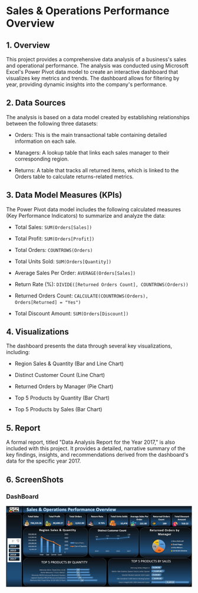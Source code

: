 #  Sales & Operations Performance Overview

## 1. Overview
This project provides a comprehensive data analysis of a business's sales and operational performance. The analysis was conducted using Microsoft Excel's Power Pivot data model to create an interactive dashboard that visualizes key metrics and trends. The dashboard allows for filtering by year, providing dynamic insights into the company's performance.

## 2. Data Sources
The analysis is based on a data model created by establishing relationships between the following three datasets:

* Orders: This is the main transactional table containing detailed information on each sale.

* Managers: A lookup table that links each sales manager to their corresponding region.

* Returns: A table that tracks all returned items, which is linked to the Orders table to calculate returns-related metrics.

## 3. Data Model Measures (KPIs)
The Power Pivot data model includes the following calculated measures (Key Performance Indicators) to summarize and analyze the data:

* Total Sales: `SUM(Orders[Sales])`

* Total Profit: `SUM(Orders[Profit])`

* Total Orders: `COUNTROWS(Orders)`

* Total Units Sold: `SUM(Orders[Quantity])`

* Average Sales Per Order: `AVERAGE(Orders[Sales])`

* Return Rate (%): `DIVIDE([Returned Orders Count], COUNTROWS(Orders))`

* Returned Orders Count: `CALCULATE(COUNTROWS(Orders), Orders[Returned] = "Yes")`

* Total Discount Amount: `SUM(Orders[Discount])`

## 4. Visualizations
The dashboard presents the data through several key visualizations, including:

* Region Sales & Quantity (Bar and Line Chart)

* Distinct Customer Count (Line Chart)

* Returned Orders by Manager (Pie Chart)

* Top 5 Products by Quantity (Bar Chart)

* Top 5 Products by Sales (Bar Chart)

## 5. Report
A formal report, titled "Data Analysis Report for the Year 2017," is also included with this project. It provides a detailed, narrative summary of the key findings, insights, and recommendations derived from the dashboard's data for the specific year 2017.

## 6. ScreenShots
### DashBoard
![DashBoard Screenshot](screenshots/dashboard.JPG)
